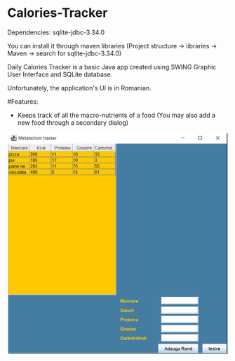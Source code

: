 # Calories-Tracker

Dependencies:
sqlite-jdbc-3.34.0

You can install it through maven libraries 
(Project structure -> libraries -> Maven -> search for sqlite-jdbc-3.34.0)

 
Daily Calories Tracker is a basic Java app created using SWING Graphic User
Interface and SQLite database. 

Unfortunately, the application's UI is in Romanian.

#Features: 
 - Keeps track of all the macro-nutrients of a food 
 (You may also add a new food through a secondary dialog)
 
 ![alt text](https://github.com/teomdn01/Calories-Tracker/blob/main/Readme%20IMAGES/addFood.png?raw=true)